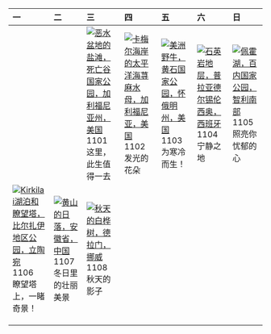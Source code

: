 | 一                                                                                                                                                                                                         | 二                                                                                                                                                                                  | 三                                                                                                                                                                                                          | 四                                                                                                                                                                                          | 五                                                                                                                                                                                     | 六                                                                                                                                                                                           | 日                                                                                                                                                                                  |
|:----------------------------------------------------------------------------------------------------------------------------------------------------------------------------------------------------------|:-----------------------------------------------------------------------------------------------------------------------------------------------------------------------------------|:-----------------------------------------------------------------------------------------------------------------------------------------------------------------------------------------------------------|:-------------------------------------------------------------------------------------------------------------------------------------------------------------------------------------------|:--------------------------------------------------------------------------------------------------------------------------------------------------------------------------------------|:--------------------------------------------------------------------------------------------------------------------------------------------------------------------------------------------|:-----------------------------------------------------------------------------------------------------------------------------------------------------------------------------------|
|                                                                                                                                                                                                           |                                                                                                                                                                                    | [![](https://www.bing.com/th?id=OHR.DeathValleySalt_ZH-CN8438207719_320x240.jpg '恶水盆地的盐滩，死亡谷国家公园，加利福尼亚州，美国')](https://www.bing.com/th?id=OHR.DeathValleySalt_ZH-CN8438207719_UHD.jpg)<br>1101<br>这里，此生值得一去 | [![](https://www.bing.com/th?id=OHR.SeaNettles_ZH-CN1735729435_320x240.jpg '卡梅尔海岸的太平洋海荨麻水母，加利福尼亚，美国')](https://www.bing.com/th?id=OHR.SeaNettles_ZH-CN1735729435_UHD.jpg)<br>1102<br>发光的花朵 | [![](https://www.bing.com/th?id=OHR.BisonSnow_ZH-CN2483472629_320x240.jpg '美洲野牛，黄石国家公园，怀俄明州，美国')](https://www.bing.com/th?id=OHR.BisonSnow_ZH-CN2483472629_UHD.jpg)<br>1103<br>为寒冷而生！ | [![](https://www.bing.com/th?id=OHR.SilencioSpain_ZH-CN2955614478_320x240.jpg '石英岩地层，普拉亚德尔锡伦西奥，西班牙')](https://www.bing.com/th?id=OHR.SilencioSpain_ZH-CN2955614478_UHD.jpg)<br>1104<br>宁静之地 | [![](https://www.bing.com/th?id=OHR.LagoPehoe_ZH-CN3367356273_320x240.jpg '佩霍湖，百内国家公园，智利南部')](https://www.bing.com/th?id=OHR.LagoPehoe_ZH-CN3367356273_UHD.jpg)<br>1105<br>照亮你忧郁的心 |
| [![](https://www.bing.com/th?id=OHR.KirkilaiTower_ZH-CN4058404632_320x240.jpg 'Kirkilai湖泊和瞭望塔，比尔扎伊地区公园，立陶宛')](https://www.bing.com/th?id=OHR.KirkilaiTower_ZH-CN4058404632_UHD.jpg)<br>1106<br>瞭望塔上，一睹奇景！ | [![](https://www.bing.com/th?id=OHR.LiDong2023_ZH-CN5089092069_320x240.jpg '黄山的日落，安徽省，中国')](https://www.bing.com/th?id=OHR.LiDong2023_ZH-CN5089092069_UHD.jpg)<br>1107<br>冬日里的壮丽美景 | [![](https://www.bing.com/th?id=OHR.NorwayBirch_ZH-CN5482311438_320x240.jpg '秋天的白桦树，德拉门，挪威')](https://www.bing.com/th?id=OHR.NorwayBirch_ZH-CN5482311438_UHD.jpg)<br>1108<br>秋天的影子                         |                                                                                                                                                                                            |                                                                                                                                                                                       |                                                                                                                                                                                             |                                                                                                                                                                                    |
|                                                                                                                                                                                                           |                                                                                                                                                                                    |                                                                                                                                                                                                            |                                                                                                                                                                                            |                                                                                                                                                                                       |                                                                                                                                                                                             |                                                                                                                                                                                    |
|                                                                                                                                                                                                           |                                                                                                                                                                                    |                                                                                                                                                                                                            |                                                                                                                                                                                            |                                                                                                                                                                                       |                                                                                                                                                                                             |                                                                                                                                                                                    |
|                                                                                                                                                                                                           |                                                                                                                                                                                    |                                                                                                                                                                                                            |                                                                                                                                                                                            |                                                                                                                                                                                       |                                                                                                                                                                                             |                                                                                                                                                                                    |